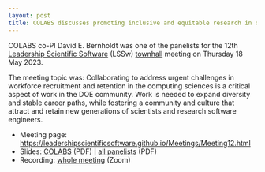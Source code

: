 ```yaml
---
layout: post
title: COLABS discusses promoting inclusive and equitable research in online LSSw townhall meeting
---
```


COLABS co-PI David E. Bernholdt was one of the panelists for the 12th [Leadership Scientific Software](https://leadershipscientificsoftware.github.io/) (LSSw) [townhall](https://leadershipscientificsoftware.github.io/Meetings/Meeting12.html) meeting on Thursday 18 May 2023.

The meeting topic was: Collaborating to address urgent challenges in workforce recruitment and retention in the computing sciences is a critical aspect of work in the DOE community. Work is needed to expand diversity and stable career paths, while fostering a community and culture that attract and retain new generations of scientists and research software engineers.

<!-- * Registration: <https://exascaleproject.zoomgov.com/meeting/register/vJItduGrqDMpEiSpPgjLeb3IgZsSkw-oZcQ> -->

* Meeting page: <https://leadershipscientificsoftware.github.io/Meetings/Meeting12.html>
* Slides: [COLABS](/assets/documents/2023-05-18-Townhall-Colabs-pier.pdf) (PDF) \| [all panelists](https://leadershipscientificsoftware.github.io/files/LSSwMeeting12Panel.pdf) (PDF)
* Recording: [whole meeting](https://exascaleproject.zoomgov.com/rec/share/ncgMkrVEmKbKNisS--aLECslXX2fyszpzEdr8bvmB5EKMrvaC196uTsa0y5AvOKW.5YBlHuA40e4E2P0q) (Zoom)
